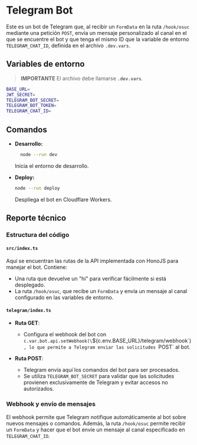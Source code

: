 # Telegram Bot

Este es un bot de Telegram que, al recibir un `FormData` en la ruta `/hook/osuc` mediante una petición `POST`, envía un mensaje personalizado al canal en el que se encuentre el bot y que tenga el mismo ID que la variable de entorno `TELEGRAM_CHAT_ID`, definida en el archivo `.dev.vars`.

## Variables de entorno

> **IMPORTANTE**
> El archivo debe llamarse **`.dev.vars`**.

```bash
BASE_URL=
JWT_SECRET=
TELEGRAM_BOT_SECRET=
TELEGRAM_BOT_TOKEN=
TELEGRAM_CHAT_ID=
```

## Comandos

- **Desarrollo:**
  ```bash
    node --run dev
  ```
  Inicia el entorno de desarrollo.

- **Deploy:**
  ```bash
  node --run deploy
  ```
  Despliega el bot en Cloudflare Workers.

## Reporte técnico

### Estructura del código

#### `src/index.ts`
Aquí se encuentran las rutas de la API implementada con HonoJS para manejar el bot. Contiene:

- Una ruta que devuelve un "hi" para verificar fácilmente si está desplegado.
- La ruta `/hook/osuc`, que recibe un `FormData` y envía un mensaje al canal configurado en las variables de entorno.

#### `telegram/index.ts`

- **Ruta GET**: 
  - Configura el webhook del bot con `c.var.bot.api.setWebhook(\`\${c.env.BASE_URL}/telegram/webhook\`)`, lo que permite a Telegram enviar las solicitudes `POST` al bot.

- **Ruta POST**:
  - Telegram envía aquí los comandos del bot para ser procesados.
  - Se utiliza `TELEGRAM_BOT_SECRET` para validar que las solicitudes provienen exclusivamente de Telegram y evitar accesos no autorizados.

### Webhook y envío de mensajes
El webhook permite que Telegram notifique automáticamente al bot sobre nuevos mensajes o comandos. Además, la ruta `/hook/osuc` permite recibir un `FormData` y hacer que el bot envíe un mensaje al canal especificado en `TELEGRAM_CHAT_ID`.
